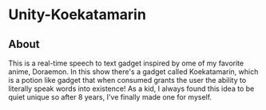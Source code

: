# Unity-Koekatamarin

## About

This is a real-time speech to text gadget inspired by ome of my favorite anime, Doraemon. In this show there's a gadget called Koekatamarin, which is a potion like gadget that when consumed grants the user the ability to literally speak words into existence! As a kid, I always found this idea to be quiet unique so after 8 years, I've finally made one for myself.

 
